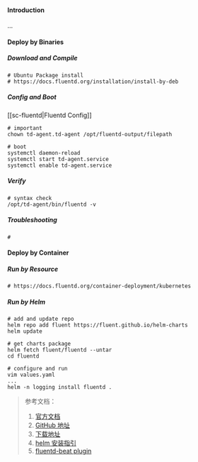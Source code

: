 #### Introduction
...

#### Deploy by Binaries
##### Download and Compile
```shell
# Ubuntu Package install
# https://docs.fluentd.org/installation/install-by-deb

```

##### Config and Boot
[[sc-fluentd|Fluentd Config]]

```shell
# important
chown td-agent.td-agent /opt/fluentd-output/filepath

# boot 
systemctl daemon-reload
systemctl start td-agent.service
systemctl enable td-agent.service
```

##### Verify
```shell
# syntax check
/opt/td-agent/bin/fluentd -v
```

##### Troubleshooting
```shell
# 
```


#### Deploy by Container
##### Run by Resource
```shell
# https://docs.fluentd.org/container-deployment/kubernetes
```

##### Run by Helm
```shell
# add and update repo
helm repo add fluent https://fluent.github.io/helm-charts
helm update

# get charts package
helm fetch fluent/fluentd --untar
cd fluentd

# configure and run
vim values.yaml
...
helm -n logging install fluentd .

```


> 参考文档：
> 1. [官方文档](https://docs.fluentd.org/)
> 2. [GitHub 地址](https://github.com/fluent/fluentd)
> 3. [下载地址](https://api-docs.treasuredata.com/en/tools/cli/quickstart/)
> 4. [helm 安装指引](https://artifacthub.io/packages/helm/bitnami/fluentd)
> 5. [fluentd-beat plugin](https://github.com/repeatedly/fluent-plugin-beats)
